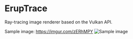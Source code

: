 # ErupTrace
Ray-tracing image renderer based on the Vulkan API.

Sample image: https://imgur.com/zERhMPY
![Sample image](https://i.imgur.com/zERhMPY.jpg)